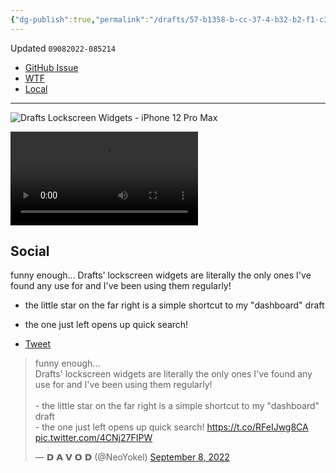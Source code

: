 ```yaml
---
{"dg-publish":true,"permalink":"/drafts/57-b1358-b-cc-37-4-b32-b2-f1-c328-db-0-d3-fec/","dgHomeLink":true,"dgPassFrontmatter":false}
---
```


Updated `09082022-085214`

- [GitHub Issue](https://github.com/extratone/drafts/issues/89)
- [WTF](https://davidblue.wtf/drafts/57B1358B-CC37-4B32-B2F1-C328DB0D3FEC.html)
- [Local](shareddocuments:///private/var/mobile/Library/Mobile%20Documents/com~apple~CloudDocs/Written/57B1358B-CC37-4B32-B2F1-C328DB0D3FEC.md)

---

![Drafts Lockscreen Widgets - iPhone 12 Pro Max](https://user-images.githubusercontent.com/43663476/189139756-2b6e0585-a0f5-4d8f-b0bd-d42ffc5d6ac3.png)

<video controls>
  <source src="https://user-images.githubusercontent.com/43663476/189139503-cce664d2-16b6-4fcb-bd80-9de5f337e47c.MOV">
</video>

## Social

funny enough...
Drafts' lockscreen widgets are literally the only ones I've found any use for and I've been using them regularly!

- the little star on the far right is a simple shortcut to my "dashboard" draft
- the one just left opens up quick search!

- [Tweet](https://twitter.com/NeoYokel/status/1567871542503129090)

<blockquote class="twitter-tweet"><p lang="en" dir="ltr">funny enough...<br>Drafts&#39; lockscreen widgets are literally the only ones I&#39;ve found any use for and I&#39;ve been using them regularly!<br><br>- the little star on the far right is a simple shortcut to my &quot;dashboard&quot; draft<br>- the one just left opens up quick search! <a href="https://t.co/RFeIJwg8CA">https://t.co/RFeIJwg8CA</a> <a href="https://t.co/4CNj27FIPW">pic.twitter.com/4CNj27FIPW</a></p>&mdash; 𝗗 𝗔 𝗩 𝗢 𝗗 (@NeoYokel) <a href="https://twitter.com/NeoYokel/status/1567871542503129090?ref_src=twsrc%5Etfw">September 8, 2022</a></blockquote> <script async src="https://platform.twitter.com/widgets.js" charset="utf-8"></script>